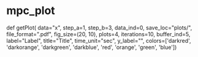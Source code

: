 # mpc_plot
def getPlot(
data="x", 
step_a=1, step_b=3, 
data_ind=0, 
save_loc="plots/", 
file_format=".pdf",
fig_size=(20, 10), 
plots=4, 
iterations=10, 
buffer_ind=5, 
label="Label", 
title="Title", 
time_unit="sec", 
y_label="", 
colors=['darkred', 'darkorange', 'darkgreen', 'darkblue', 'red', 'orange', 'green', 'blue'])
